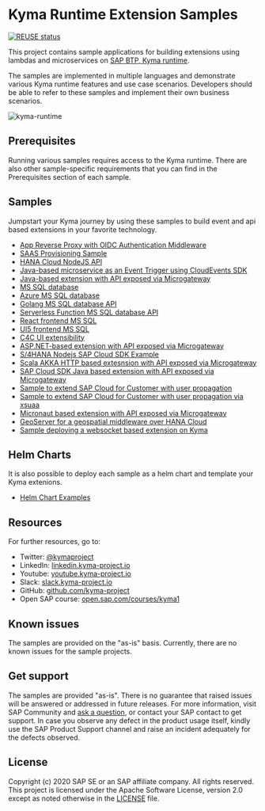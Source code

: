 # Kyma Runtime Extension Samples

[![REUSE status](https://api.reuse.software/badge/github.com/SAP-samples/kyma-runtime-extension-samples)](https://api.reuse.software/info/github.com/SAP-samples/kyma-runtime-extension-samples)

This project contains sample applications for building extensions using lambdas and microservices on [SAP BTP, Kyma runtime](https://blogs.sap.com/2020/05/12/get-a-fully-managed-runtime-based-on-kyma-and-kubernetes/).

The samples are implemented in multiple languages and demonstrate various Kyma runtime features and use case scenarios.
Developers should be able to refer to these samples and implement their own business scenarios.

![kyma-runtime](assets/kyma-runtime-cockpit.png)

## Prerequisites

Running various samples requires access to the Kyma runtime. There are also other sample-specific requirements that you can find in the Prerequisites section of each sample.

## Samples

Jumpstart your Kyma journey by using these samples to build event and api based extensions in your favorite technology.

- [App Reverse Proxy with OIDC Authentication Middleware](./app-auth-proxy/README.md)
- [SAAS Provisioning Sample](./saas-provisioning/README.md)
- [HANA Cloud NodeJS API](./hana-nodejs/README.md)
- [Java-based microservice as an Event Trigger using CloudEvents SDK](./sample-event-trigger-java/README.md)
- [Java-based extension with API exposed via Microgateway](./sample-extension-java/README.md)
- [MS SQL database](./database-mssql/README.md)
- [Azure MS SQL database](./database-azure-mssql/README.md)
- [Golang MS SQL database API](./api-mssql-go/README.md)
- [Serverless Function MS SQL database API](./api-mssql-function/README.md)
- [React frontend MS SQL](./frontend-react-mssql/README.md)
- [UI5 frontend MS SQL](./frontend-ui5-mssql/README.md)
- [C4C UI extensibility](./c4c-customization/README.md)
- [ASP.NET-based extension with API exposed via Microgateway](./sample-extension-dotnet/README.md)
- [S/4HANA Nodejs SAP Cloud SDK Example](./s4hana-materialstock-function/README.md)
- [Scala AKKA HTTP based extesnsion with API exposed via Microgateway](./sample-extension-scala/README.md)
- [SAP Cloud SDK Java based extension with API exposed via Microgateway](./sample-cloudsdk-java/README.md)
- [Sample to extend SAP Cloud for Customer with user propagation](./user-propagation/README.md)
- [Sample to extend SAP Cloud for Customer with user propagation via xsuaa](./user-propagation/README.md)
- [Micronaut based extension with API exposed via Microgateway](./sample-extension-micronaut/README.md)
- [GeoServer for a geospatial middleware over HANA Cloud](./geoserver/README.md)
- [Sample deploying a websocket based extension on Kyma](./sample-websockets/README.md)

## Helm Charts

It is also possible to deploy each sample as a helm chart and template your Kyma extenions.

- [Helm Chart Examples](./helm-charts/README.md)

## Resources

For further resources, go to:

- Twitter: [@kymaproject](https://twitter.com/kymaproject)
- LinkedIn: [linkedin.kyma-project.io](http://linkedin.kyma-project.io)
- Youtube: [youtube.kyma-project.io](http://youtube.kyma-project.io)
- Slack: [slack.kyma-project.io](http://slack.kyma-project.io)
- GitHub: [github.com/kyma-project](http://github.com/kyma-project)
- Open SAP course: [open.sap.com/courses/kyma1](https://open.sap.com/courses/kyma1)

## Known issues

The samples are provided on the "as-is" basis. Currently, there are no known issues for the sample projects.

## Get support

The samples are provided "as-is". There is no guarantee that raised issues will be answered or addressed in future releases. For more information, visit SAP Community and [ask a question](https://answers.sap.com/questions/ask.html), or contact your SAP contact to get support. In case you observe any defect in the product usage itself, kindly use the SAP Product Support channel and raise an incident adequately for the defects observed.

## License

Copyright (c) 2020 SAP SE or an SAP affiliate company. All rights reserved. This project is licensed under the Apache Software License, version 2.0 except as noted otherwise in the [LICENSE](LICENSES/Apache-2.0.txt) file.
